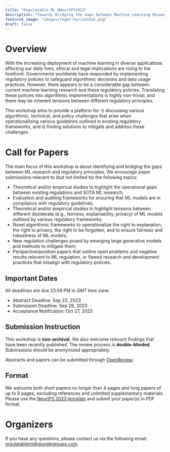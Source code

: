 ```yaml
---
title: "Regulatable ML @NeurIPS2023"
description: "Towards Bridging the Gaps between Machine Learning Research and Regulations"
featured_image: "images/regml-horizontal.png"
draft: false
---
```



# Overview

With the increasing deployment of machine learning in diverse applications affecting our daily lives, ethical and legal implications are rising to the forefront. Governments worldwide have responded by implementing regulatory policies to safeguard algorithmic decisions and data usage practices. However, there appears to be a considerable gap between current machine learning research and these regulatory policies. Translating these policies into algorithmic implementations is highly non-trivial, and there may be inherent tensions between different regulatory principles.

This workshop aims to provide a platform for: i) discussing various algorithmic, technical, and policy challenges that arise when operationalizing various guidelines outlined in existing regulatory frameworks, and ii) finding solutions to mitigate and address these challenges.


# Call for Papers
The main focus of this workshop is about identifying and bridging the gaps between ML research and regulatory principles. We encourage paper submissions relevant to (but not limited to) the following topics:
- Theoretical and/or empirical studies to highlight the operational gaps between existing regulations and SOTA ML research;
- Evaluation and auditing frameworks for ensuring that ML models are in compliance with regulatory guidelines;
- Theoretical and/or empirical studies to highlight tensions between different desiderata (e.g., fairness, explainability, privacy) of ML models outlined by various regulatory frameworks;
- Novel algorithmic frameworks to operationalize the right to explanation, the right to privacy, the right to be forgotten, and to ensure fairness and robustness of ML models;
- New regulation challenges posed by emerging large generative models and methods to mitigate them;
- Perspective/position papers that outline open problems and negative results relevant to ML regulation, or flawed research and development practices that misalign with regulatory policies. 


## Important Dates

All deadlines are due 23:59 PM in *GMT* time zone.

- Abstract Deadline: Sep 22, 2023
- Submission Deadline: Sep 29, 2023
- Acceptance Notification: Oct 27, 2023

## Submission Instruction

This workshop is **non-archival**. We also welcome relevant findings that have been recently published. The review process is **double-blinded**. Submissions should be anonymized appropriately. 

Abstracts and papers can be submitted through [OpenReview](https://openreview.net/group?id=NeurIPS.cc/2023/Workshop/RegML).

## Format

We welcome both short papers no longer than 4 pages and long papers of up to 9 pages, excluding references and unlimited supplementary materials. Please use the [NeurIPS 2023 template](https://neurips.cc/Conferences/2023/PaperInformation/StyleFiles) and submit your paper(s) in PDF format.

# Organizers

If you have any questions, please contact us via the following email: [regulatableml@googlegroups.com](mailto:regulatableml@googlegroups.com).

